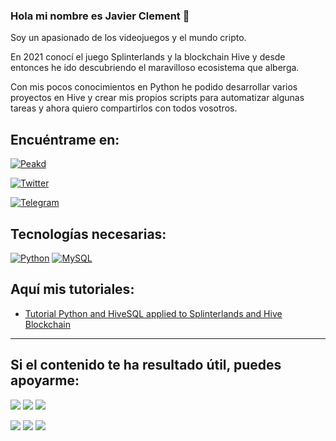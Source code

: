 ### Hola mi nombre es Javier Clement 👋

Soy un apasionado de los videojuegos y el mundo cripto.

En 2021 conocí el juego Splinterlands y la blockchain Hive y desde entonces he ido descubriendo el maravilloso ecosistema que alberga.

Con mis pocos conocimientos en Python he podido desarrollar varios proyectos en Hive y crear mis propios scripts para automatizar algunas tareas y ahora quiero compartirlos con todos vosotros.

## Encuéntrame en:

[![Peakd](https://img.shields.io/badge/Peakd-@javivisan-e31337?style=for-the-badge&logo=hive_blockchain&logoColor=white&labelColor=101010)](https://peakd.com/@javivisan)

[![Twitter](https://img.shields.io/badge/Twitter-@javi2san-1DA1F2?style=for-the-badge&logo=twitter&logoColor=white&labelColor=101010)](https://twitter.com/javi2san)

[![Telegram](https://img.shields.io/badge/Telegram-@javivisanph-23aaeb?style=for-the-badge&logo=telegram&logoColor=white&labelColor=101010)](https://t.me/javivisanph)

## Tecnologías necesarias:

[![Python](https://img.shields.io/badge/Python-yellow?style=for-the-badge&logo=python&logoColor=white&labelColor=101010)](https://www.python.org/) [![MySQL](https://img.shields.io/badge/MySQL-4479A1?style=for-the-badge&logo=mysql&logoColor=white&labelColor=101010)](https://www.mysql.com/)

## Aquí mis tutoriales:

- [Tutorial Python and HiveSQL applied to Splinterlands and Hive Blockchain](https://github.com/javiclement/tutorial-splinterlands-hive-python-hivesql)

---

## Si el contenido te ha resultado útil, puedes apoyarme:

[![](https://img.shields.io/badge/1%20HIVE-8e8e8e?style=for-the-badge&labelColor=101010)](https://hivesigner.com/sign/transfer?to=javivisan&amount=1%20HIVE) [![](https://img.shields.io/badge/5%20HIVE-8e8e8e?style=for-the-badge&labelColor=101010)](https://hivesigner.com/sign/transfer?to=javivisan&amount=5%20HIVE) [![](https://img.shields.io/badge/10%20HIVE-8e8e8e?style=for-the-badge&labelColor=101010)](https://hivesigner.com/sign/transfer?to=javivisan&amount=10%20HIVE)

[![](https://img.shields.io/badge/1%20HBD-8e8e8e?style=for-the-badge&labelColor=101010)](https://hivesigner.com/sign/transfer?to=javivisan&amount=1%20HBD) [![](https://img.shields.io/badge/5%20HBD-8e8e8e?style=for-the-badge&labelColor=101010)](https://hivesigner.com/sign/transfer?to=javivisan&amount=5%20HBD) [![](https://img.shields.io/badge/10%20HBD-8e8e8e?style=for-the-badge&labelColor=101010)](https://hivesigner.com/sign/transfer?to=javivisan&amount=10%20HBD)
